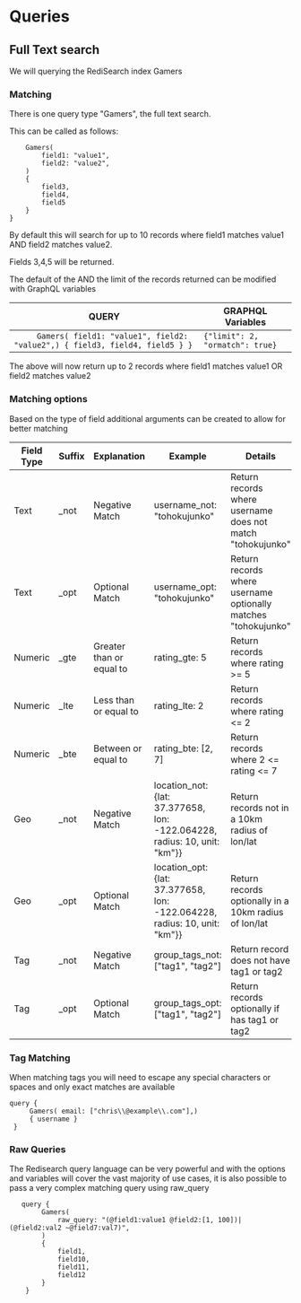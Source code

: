 # Queries

## Full Text search

We will querying the RediSearch index Gamers

### Matching 
There is one query type "Gamers", the full text search.  

This can be called as follows:

```
    Gamers(
        field1: "value1",
        field2: "value2",
    )
    {
        field3,
        field4,
        field5
    }
}
```

By default this will search for up to 10 records where field1 matches value1 AND field2 matches value2.

Fields 3,4,5 will be returned.

The default of the AND the limit of the records returned can be modified with GraphQL variables

| QUERY | GRAPHQL Variables |
|--|--|
| ```     Gamers( field1: "value1", field2: "value2",) { field3, field4, field5 } }```| ```{"limit": 2, "ormatch": true}```|

The above will now return up to 2 records where field1 matches value1 OR field2 matches value2


### Matching options 

Based on the type of field additional arguments can be created to allow for better matching

| Field Type | Suffix | Explanation | Example | Details |
| -- | -- | -- | -- | -- |
| Text | _not | Negative Match | username_not: "tohokujunko" | Return records where username does not match "tohokujunko" |
| Text | _opt | Optional Match | username_opt: "tohokujunko" | Return records where username optionally matches "tohokujunko" |
| Numeric | _gte | Greater than or equal to | rating_gte: 5 | Return records where rating >= 5 | 
| Numeric | _lte | Less than or equal to | rating_lte: 2 | Return records where rating <= 2 | 
| Numeric | _bte | Between or equal to | rating_bte: [2, 7] | Return records where 2 <= rating <= 7 | 
| Geo | _not | Negative Match | location_not: {lat: 37.377658, lon: -122.064228, radius: 10, unit: "km"}} | Return records not in a 10km radius of lon/lat |
| Geo | _opt | Optional Match | location_opt: {lat: 37.377658, lon: -122.064228, radius: 10, unit: "km"}} | Return records optionally in a 10km radius of lon/lat |
| Tag | _not | Negative Match |  group_tags_not: ["tag1", "tag2"] | Return record does not have tag1 or tag2 |
| Tag | _opt | Optional Match | group_tags_opt: ["tag1", "tag2"] | Return records optionally if has tag1 or tag2 |

### Tag Matching

When matching tags you will need to escape any special characters or spaces and only exact matches are available


```
query {
     Gamers( email: ["chris\\@example\\.com"],)
     { username }
 }
```

### Raw Queries

The Redisearch query language can be very powerful and with the options and variables will cover the vast majority of use cases, it is also possible to pass a very complex matching query using raw_query

```
   query {
        Gamers(
            raw_query: "(@field1:value1 @field2:[1, 100])|(@field2:val2 ~@field7:val7)",
        )
        {
            field1,
            field10,
            field11,
            field12
        }
    }

```